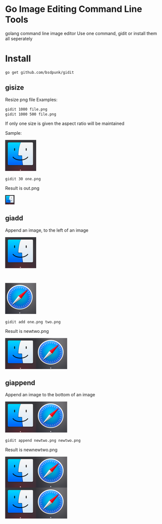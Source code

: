 # Go Image Editing Command Line Tools
golang command line image editor
Use one command, gidit or install them all seperately

# Install

```
go get github.com/bsdpunk/gidit
```


## gisize
Resize png file
Examples:
```
gidit 1000 file.png
gidit 1000 500 file.png
```
If only one size is given the aspect ratio will be maintained

Sample:

![out](one.png)

```
gidit 30 one.png
```

Result is out.png

![newone](newone.png)


## giadd
Append an image, to the left of an image


![one](one.png)


<br />


![two](two.png)



```
gidit add one.png two.png
```
Result is newtwo.png 


![newtwo](newtwo.png)

## giappend
Append an image to the bottom of an image

![newtwo](newtwo.png)

```
gidit append newtwo.png newtwo.png
```

Result is newnewtwo.png

![newnewtwo](newnewtwo.png)


